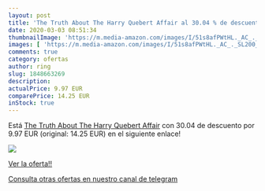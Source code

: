 ```yaml
---
layout: post
title: 'The Truth About The Harry Quebert Affair al 30.04 % de descuento'
date: 2020-03-03 08:51:34
thumbnailImage: 'https://m.media-amazon.com/images/I/51s8afPWtHL._AC_._SL200_.jpg'
images: [ 'https://m.media-amazon.com/images/I/51s8afPWtHL._AC_._SL200_.jpg' ]
comments: true
category: ofertas
author: ring
slug: 1848663269
description:
actualPrice: 9.97 EUR
comparePrice: 14.25 EUR
inStock: true
---
```


Está [The Truth About The Harry Quebert Affair](https://www.amazon.com/dp/1848663269/?tag=redken08-20) con 30.04 de descuento por 9.97 EUR (original: 14.25 EUR) en el siguiente enlace!

[![](https://m.media-amazon.com/images/I/51s8afPWtHL._AC_._SL200_.jpg)](https://www.amazon.com/dp/1848663269/?tag=redken08-20)

[Ver la oferta!!](https://www.amazon.com/dp/1848663269/?tag=redken08-20)

[Consulta otras ofertas en nuestro canal de telegram](https://t.me/s/ofertas25)
